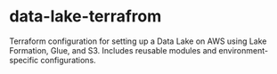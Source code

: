 # data-lake-terrafrom
Terraform configuration for setting up a Data Lake on AWS using Lake Formation, Glue, and S3. Includes reusable modules and environment-specific configurations.
